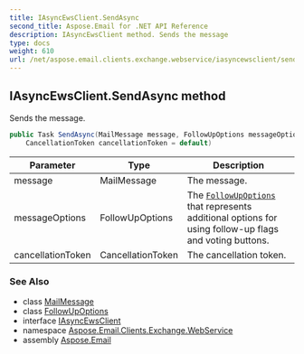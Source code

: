 ```yaml
---
title: IAsyncEwsClient.SendAsync
second_title: Aspose.Email for .NET API Reference
description: IAsyncEwsClient method. Sends the message
type: docs
weight: 610
url: /net/aspose.email.clients.exchange.webservice/iasyncewsclient/sendasync/
---
```

## IAsyncEwsClient.SendAsync method

Sends the message.

```csharp
public Task SendAsync(MailMessage message, FollowUpOptions messageOptions = null, 
    CancellationToken cancellationToken = default)
```

| Parameter | Type | Description |
| --- | --- | --- |
| message | MailMessage | The message. |
| messageOptions | FollowUpOptions | The [`FollowUpOptions`](../../../aspose.email.mapi/followupoptions/) that represents additional options for using follow-up flags and voting buttons. |
| cancellationToken | CancellationToken | The cancellation token. |

### See Also

* class [MailMessage](../../../aspose.email/mailmessage/)
* class [FollowUpOptions](../../../aspose.email.mapi/followupoptions/)
* interface [IAsyncEwsClient](../)
* namespace [Aspose.Email.Clients.Exchange.WebService](../../iasyncewsclient/)
* assembly [Aspose.Email](../../../)


